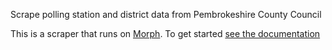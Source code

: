Scrape polling station and district data from Pembrokeshire County Council

This is a scraper that runs on [Morph](https://morph.io). To get started [see the documentation](https://morph.io/documentation)

